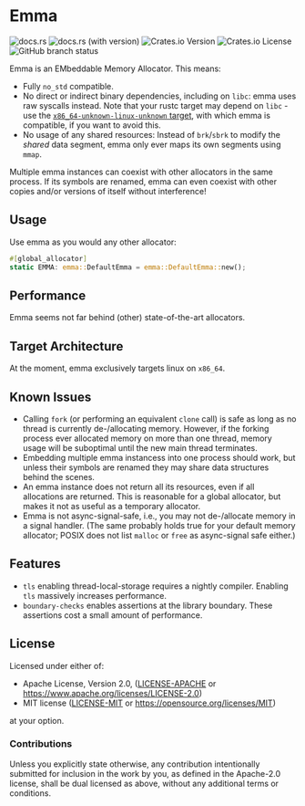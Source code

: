 # Emma

![docs.rs](https://img.shields.io/docsrs/emma)
![docs.rs (with version)](https://img.shields.io/docsrs/emma/0.0.1)
![Crates.io Version](https://img.shields.io/crates/v/emma)
![Crates.io License](https://img.shields.io/crates/l/emma)
![GitHub branch status](https://img.shields.io/github/checks-status/danielschemmel/emma/main)

Emma is an EMbeddable Memory Allocator. This means:

- Fully `no_std` compatible.
- No direct or indirect binary dependencies, including on `libc`: emma uses raw syscalls instead. Note that your rustc target may depend on `libc` - use the [`x86_64-unknown-linux-unknown` target](https://doc.rust-lang.org/rustc/platform-support/x86_64-unknown-linux-none.html), with which emma is compatible, if you want to avoid this.
- No usage of any shared resources: Instead of `brk`/`sbrk` to modify the _shared_ data segment, emma only ever maps its own segments using `mmap`.

Multiple emma instances can coexist with other allocators in the same process.
If its symbols are renamed, emma can even coexist with other copies and/or versions of itself without interference!

## Usage
Use emma as you would any other allocator:

```rust
#[global_allocator]
static EMMA: emma::DefaultEmma = emma::DefaultEmma::new();
```

## Performance
Emma seems not far behind (other) state-of-the-art allocators.

## Target Architecture
At the moment, emma exclusively targets linux on `x86_64`.

## Known Issues
- Calling `fork` (or performing an equivalent `clone` call) is safe as long as no thread is currently de-/allocating memory. However, if the forking process ever allocated memory on more than one thread, memory usage will be suboptimal until the new main thread terminates.
- Embedding multiple emma instancess into one process should work, but unless their symbols are renamed they may share data structures behind the scenes.
- An emma instance does not return all its resources, even if all allocations are returned. This is reasonable for a global allocator, but makes it not as useful as a temporary allocator.
- Emma is not async-signal-safe, i.e., you may not de-/allocate memory in a signal handler. (The same probably holds true for your default memory allocator; POSIX does not list `malloc` or `free` as async-signal safe either.)

## Features
- `tls` enabling thread-local-storage requires a nightly compiler. Enabling `tls` massively increases performance.
- `boundary-checks` enables assertions at the library boundary. These assertions cost a small amount of performance.

## License
Licensed under either of:

 * Apache License, Version 2.0, ([LICENSE-APACHE](LICENSE-APACHE) or https://www.apache.org/licenses/LICENSE-2.0)
 * MIT license ([LICENSE-MIT](LICENSE-MIT) or https://opensource.org/licenses/MIT)

at your option.

### Contributions
Unless you explicitly state otherwise, any contribution intentionally submitted for inclusion in the work by you, as defined in the Apache-2.0 license, shall be dual licensed as above, without any additional terms or conditions.
